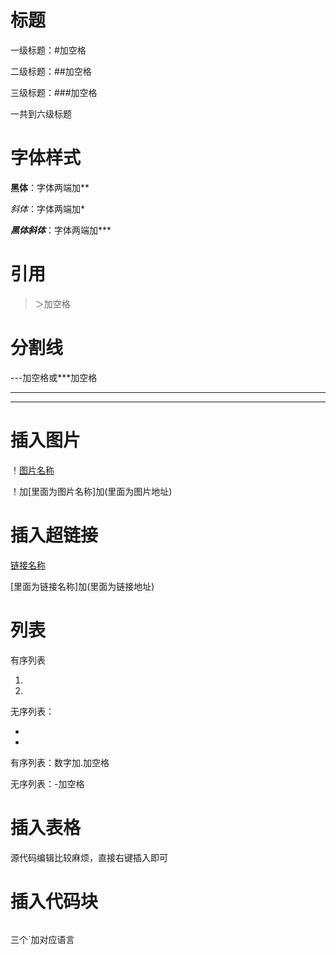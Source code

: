 # 标题

一级标题：#加空格

二级标题：##加空格

三级标题：###加空格

一共到六级标题



# 字体样式

**黑体**：字体两端加**

*斜体*：字体两端加*

***黑体斜体***：字体两端加***



# 引用

>＞加空格



# 分割线

---加空格或***加空格

---

***



# 插入图片

！[图片名称](图片地址)

！加[里面为图片名称]加(里面为图片地址)



# 插入超链接

[链接名称](链接地址)

[里面为链接名称]加(里面为链接地址)



# 列表

有序列表

1. 

2. 

无序列表：

- 
- 

有序列表：数字加.加空格

无序列表：-加空格



# 插入表格

源代码编辑比较麻烦，直接右键插入即可



# 插入代码块

```java

```

 三个`加对应语言

